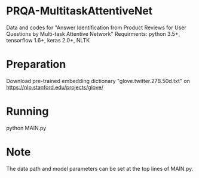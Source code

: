 # PRQA-MultitaskAttentiveNet
Data and codes for "Answer Identification from Product Reviews for User Questions by Multi-task Attentive Network"
Requirments: python 3.5+, tensorflow 1.6+, keras 2.0+, NLTK

# Preparation 
Download pre-trained embedding dictionary "glove.twitter.27B.50d.txt" on https://nlp.stanford.edu/projects/glove/

# Running
python MAIN.py

# Note
The data path and model parameters can be set at the top lines of MAIN.py.
